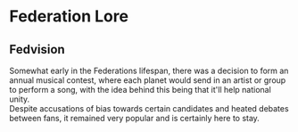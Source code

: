 # Federation Lore
## Fedvision
Somewhat early in the Federations lifespan, there was a decision to form an annual musical contest, where each planet would send in an artist or group to perform a song, with the idea behind this being that it'll help national unity.  
Despite accusations of bias towards certain candidates and heated debates between fans, it remained very popular and is certainly here to stay.